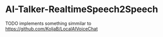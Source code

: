 # AI-Talker-RealtimeSpeech2Speech



TODO implements something simmilar to 
https://github.com/KoljaB/LocalAIVoiceChat

